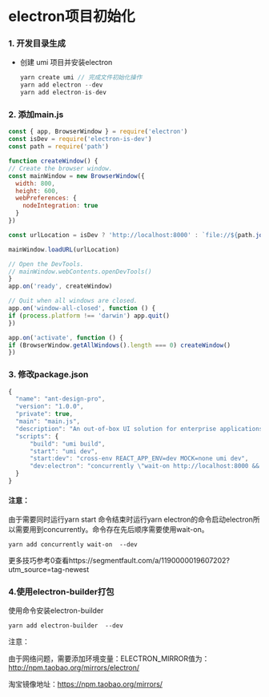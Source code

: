 # electron项目初始化

### 1. 开发目录生成

* 创建 umi 项目并安装electron
  ```javascript
  yarn create umi // 完成文件初始化操作
  yarn add electron --dev
  yarn add electron-is-dev
  ```

### 2. 添加main.js
  ```javascript
const { app, BrowserWindow } = require('electron')
const isDev = require('electron-is-dev')
const path = require('path')

function createWindow() {
  // Create the browser window.
  const mainWindow = new BrowserWindow({
    width: 800,
    height: 600,
    webPreferences: {
      nodeIntegration: true
    }
  })

  const urlLocation = isDev ? 'http://localhost:8000' : `file://${path.join(__dirname, './dist/index.html')}`

  mainWindow.loadURL(urlLocation)

  // Open the DevTools.
  // mainWindow.webContents.openDevTools()
}
app.on('ready', createWindow)

// Quit when all windows are closed.
app.on('window-all-closed', function () {
  if (process.platform !== 'darwin') app.quit()
})

app.on('activate', function () {
  if (BrowserWindow.getAllWindows().length === 0) createWindow()
})
  ```

### 3. 修改package.json		
  ```javascript
{
    "name": "ant-design-pro",
    "version": "1.0.0",
    "private": true,
    "main": "main.js",
    "description": "An out-of-box UI solution for enterprise applications",
    "scripts": {
        "build": "umi build",
        "start": "umi dev",
        "start:dev": "cross-env REACT_APP_ENV=dev MOCK=none umi dev",
        "dev:electron": "concurrently \"wait-on http://localhost:8000 && electron .\"  \" yarn start\" "
    }
}
  ```
  ####   注意：

由于需要同时运行yarn start 命令结束时运行yarn  electron的命令启动electron所以需要用到concurrently。命令存在先后顺序需要使用wait-on。

```node
yarn add concurrently wait-on  --dev
```

更多技巧参考0查看https://segmentfault.com/a/1190000019607202?utm_source=tag-newest

### 4.使用electron-builder打包

使用命令安装electron-builder
```node
yarn add electron-builder  --dev
```

注意：

由于网络问题，需要添加环境变量：ELECTRON_MIRROR值为：http://npm.taobao.org/mirrors/electron/

淘宝镜像地址：https://npm.taobao.org/mirrors/